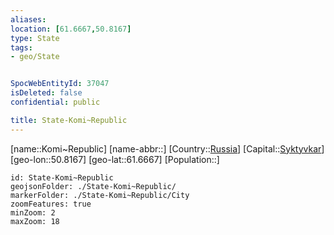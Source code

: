```yaml
---
aliases: 
location: [61.6667,50.8167]
type: State
tags:
- geo/State


SpocWebEntityId: 37047
isDeleted: false
confidential: public

title: State-Komi~Republic
---
```

[name::Komi~Republic]
[name-abbr::]
[Country::[Russia](geo/Continent/Europe/Russia.md)]
[Capital::[Syktyvkar](geo/Continent/Europe/Russia/City/Syktyvkar.md)]
[geo-lon::50.8167]
[geo-lat::61.6667]
[Population::]



```leaflet
id: State-Komi~Republic
geojsonFolder: ./State-Komi~Republic/
markerFolder: ./State-Komi~Republic/City
zoomFeatures: true 
minZoom: 2 
maxZoom: 18
```


